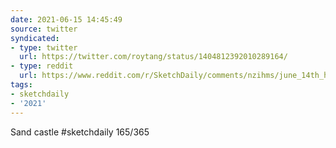 ```yaml
---
date: 2021-06-15 14:45:49
source: twitter
syndicated:
- type: twitter
  url: https://twitter.com/roytang/status/1404812392010289164/
- type: reddit
  url: https://www.reddit.com/r/SketchDaily/comments/nzihms/june_14th_houseplants/h1uvngr/
tags:
- sketchdaily
- '2021'
---
```


Sand castle #sketchdaily 165/365